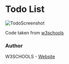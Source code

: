 # Todo List

![TodoScreenshot](https://github.com/mleitejunior/projects-html-css-templates/blob/master/beginner/todo-list/logo.png)


Code taken from [w3schools](https://www.w3schools.com/howto/howto_js_todolist.asp)

### Author

W3SCHOOLS - [Website](https://www.w3schools.com/)
